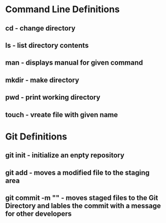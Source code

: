 # Command Line Definitions 

## cd - change directory

## ls - list directory contents

## man <command> - displays manual for given command

## mkdir <foldername> - make directory

## pwd - print working directory

## touch <filename> - vreate file with given name

# Git Definitions

## git init - initialize an enpty repository

## git add <filename> - moves a modified file to the staging area

## git commit -m "<message>" - moves staged files to the Git Directory and lables the commit with a message for other developers

